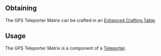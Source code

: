## Obtaining
The GPS Teleporter Matrix can be crafted in an [Enhanced Crafting Table](https://github.com/Slimefun/Slimefun4/wiki/Enhanced-Crafting-Table).

## Usage
The GPS Teleporter Matrix is a component of a [Teleporter](https://github.com/Slimefun/Slimefun4/wiki/Teleporter).
